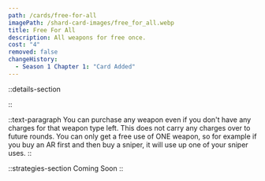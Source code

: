 ```yaml
---
path: /cards/free-for-all
imagePath: /shard-card-images/free_for_all.webp
title: Free For All
description: All weapons for free once.
cost: "4"
removed: false
changeHistory:
  - Season 1 Chapter 1: "Card Added"
---
```


::details-section

::

::text-paragraph
You can purchase any weapon even if you don't have any charges for that weapon type left. This does not carry any charges over to future rounds. You can only get a free use of ONE weapon, so for example if you buy an AR first and then buy a sniper, it will use up one of your sniper uses.
::

::strategies-section
Coming Soon
::
